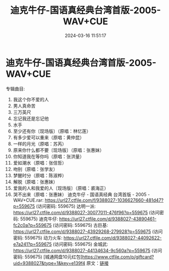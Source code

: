 ﻿---
title: 迪克牛仔-国语真经典台湾首版-2005-WAV+CUE
date: 2024-03-16 11:51:17
categories: WAV车载音乐、镜像
tags: 华语中文
---
# 迪克牛仔-国语真经典台湾首版-2005-WAV+CUE

专辑曲目:
01. 我这个你不爱的人
02. 男人真命苦
03. 三万英尺
04. 忘记我还是忘记他
05. 水手
06. 至少还有你〔现场版〕（原唱：林忆莲）
07. 有多少爱可以重来（原唱：黄仲昆）
08. 一样的月光（原唱：苏芮）
09. 原来你什么都不要〔现场版〕（原唱：张惠妹）
10. 你知道我在等你吗（原唱：张洪量）
11. 爱如潮水（原唱：张信哲）
12. 吻别（原唱：张学友）
13. 梦醒时分（原唱：陈淑桦）
14. 解脱（原唱：张惠妹）
15. 爱我的人和我爱的人〔现场版〕（原唱：裘海正）
16. 哭不出来（原唱：张惠妹）
迪克牛仔 - 国语真经典 台湾首版 - 2005 - WAV+CUE.rar: https://url27.ctfile.com/f/9388027-1036627660-481d47?p=559675
(访问密码: 559675)
达明一派: https://url27.ctfile.com/d/9388027-30077011-476f96?p=559675
(访问密码: 559675)
迪克牛仔: https://url27.ctfile.com/d/9388027-43890461-fc2c0a?p=559675
(访问密码: 559675)
古巨基: https://url27.ctfile.com/d/9388027-43929268-279928?p=559675
(访问密码: 559675)
动力火车: https://url27.ctfile.com/d/9388027-44092622-e7a241?p=559675
(访问密码: 559675)
金城武: https://url27.ctfile.com/d/9388027-44134634-9c560a?p=559675
(访问密码: 559675)
[城通网盘10元红包]https://www.ctfile.com/p/giftcard?uid=9388027&type=1&key=e139f4
原文：[链接](https://blog.sina.com.cn/s/blog_1647c7e76010314qq.html)